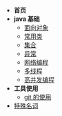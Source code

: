 - **首页**
- **java 基础**
  - [面向对象](content/OOP.md)
  - [常用类](content/CommonClasses.md)
  - [集合](content/Collection.md)
  - [异常](content/Throwable.md)
  - [网络编程](content/NetworkProgramme.md)
  - [多线程](content/Thread.md)
  - [高并发编程](content/Executive.md)
- **工具使用**
  - [git 的使用](content/git.md)
- [特殊名词](content/SpecialWord.md)
